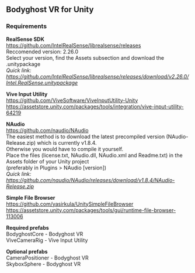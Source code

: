 ## Bodyghost VR for Unity
### Requirements

**RealSense SDK** <br>
https://github.com/IntelRealSense/librealsense/releases <br>
Reccomended version: 2.26.0 <br>
Select your version, find the Assets subsection and download the .unitypackage <br>
*Quick link: https://github.com/IntelRealSense/librealsense/releases/download/v2.26.0/Intel.RealSense.unitypackage* <br>

**Vive Input Utility** <br>
https://github.com/ViveSoftware/ViveInputUtility-Unity <br>
https://assetstore.unity.com/packages/tools/integration/vive-input-utility-64219 <br>

**NAudio** <br>
https://github.com/naudio/NAudio <br>
The easiest method is to download the latest precompiled version (NAudio-Release.zip) which is currently v1.8.4. <br>
Otherwise you would have to compile it yourself. <br>
Place the files (license.txt, NAudio.dll, NAudio.xml and Readme.txt) in the Assets folder of your Unity project <br> (preferably in Plugins > NAudio [version]) <br>
*Quick link: https://github.com/naudio/NAudio/releases/download/v1.8.4/NAudio-Release.zip* <br>

**Simple File Browser** <br>
https://github.com/yasirkula/UnitySimpleFileBrowser <br>
https://assetstore.unity.com/packages/tools/gui/runtime-file-browser-113006 <br>

**Required prefabs** <br>
BodyghostCore - Bodyghost VR <br>
ViveCameraRig - Vive Input Utility <br>

**Optional prefabs** <br>
CameraPositioner - Bodyghost VR <br>
SkyboxSphere - Bodyghost VR <br>
